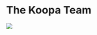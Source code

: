 <!-- Brandon Hdz -->

# The Koopa Team
<a href="https://github.com/Axel3246/WiKoopa/graphs/contributors">
  <img src="https://contrib.rocks/image?repo=Axel3246/WiKoopa" />
</a>
